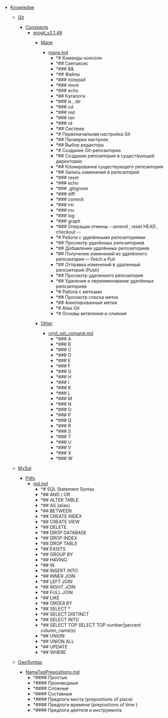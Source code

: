 - <a href = "F:\Node_projects\Node_Way\Education\src\Knowledge\cat.Knowledge\dir.Knowledge.md">Knowledge</a>
    - <a href = "F:\Node_projects\Node_Way\Education\src\Knowledge\Git\cat.Git\dir.Git.md">Git</a>
        - <a href = "F:\Node_projects\Node_Way\Education\src\Knowledge\Git\Conspects\cat.Conspects\dir.Conspects.md">Conspects</a>
            - <a href = "F:\Node_projects\Node_Way\Education\src\Knowledge\Git\Conspects\progit_v2.1.49\cat.progit_v2.1.49\dir.progit_v2.1.49.md">progit_v2.1.49</a>
                - <a href = "F:\Node_projects\Node_Way\Education\src\Knowledge\Git\Conspects\progit_v2.1.49\Mane\cat.Mane\dir.Mane.md">Mane</a>
                    - <a href = "F:\Node_projects\Node_Way\Education\src\Knowledge\Git\Conspects\progit_v2.1.49\Mane\mane.md">mane.md</a>
                        - *# Команды консоли
                        - *## Синтаксис
                        - *### &&
                        - *## Файлы
                        - *### notepad
                        - *### more
                        - *### echo
                        - *## Каталоги
                        - *### ls , dir
                        - *### cd
                        - *### md
                        - *### ren
                        - *### rd
                        - *## Система
                        - *# Первоначальная настройка Git
                        - *## Проверка настроек
                        - *## Выбор редактора
                        - *# Создание Git-репозитория
                        - *## Создание репозитория в существующей директории
                        - *## Клонирование существующего репозитория
                        - *## Запись изменений в репозиторий
                        - *### reset 
                        - *### echo
                        - *### .gitignore
                        - *### diff
                        - *### commit
                        - *### rm
                        - *###  mv
                        - *### log
                        - *### graph
                        - *### Операции отмены --amend , reset HEAD  , checkout -- 
                        - *# Работа с удалёнными репозиториями
                        - *## Просмотр удалённых репозиториев
                        - *## Добавление удалённых репозиториев
                        - *## Получение изменений из удалённого репозитория — Fetch и Pull
                        - *## Отправка изменений в удаленный репозиторий (Push)
                        - *## Просмотр удаленного репозитория
                        - *## Удаление и переименование удалённых репозиториев
                        - *# Работа с метками
                        - *## Просмотр списка меток
                        - *## Аннотированные метки
                        - *# Alias Git
                        - *# Основы ветвления и слияния
                
                - <a href = "F:\Node_projects\Node_Way\Education\src\Knowledge\Git\Conspects\progit_v2.1.49\Other\cat.Other\dir.Other.md">Other</a>
                    - <a href = "F:\Node_projects\Node_Way\Education\src\Knowledge\Git\Conspects\progit_v2.1.49\Other\cmd_set_comand.md">cmd_set_comand.md</a>
                        - *### A
                        - *###  B
                        - *###  C
                        - *###  D
                        - *###  E
                        - *###  F
                        - *###  G
                        - *###  H
                        - *###  I
                        - *###  K
                        - *###  L
                        - *###  M
                        - *###  N
                        - *###  O
                        - *###  P
                        - *###  Q
                        - *###  R
                        - *###  S
                        - *###  T
                        - *### U
                        - *###  V
                        - *###  X
                        - *###  W
                
            
        
    
    - <a href = "F:\Node_projects\Node_Way\Education\src\Knowledge\MySql\cat.MySql\dir.MySql.md">MySql</a>
        - <a href = "F:\Node_projects\Node_Way\Education\src\Knowledge\MySql\Pdfs\cat.Pdfs\dir.Pdfs.md">Pdfs</a>
            - <a href = "F:\Node_projects\Node_Way\Education\src\Knowledge\MySql\Pdfs\md.md">md.md</a>
                - *# SQL Statement	Syntax
                - *## AND / OR
                - *## ALTER TABLE
                - *## AS (alias)
                - *## BETWEEN
                - *## CREATE INDEX
                - *## CREATE VIEW
                - *## DELETE	
                - *## DROP DATABASE
                - *## DROP INDEX
                - *## DROP TABLE
                - *## EXISTS
                - *## GROUP BY
                - *## HAVING
                - *## IN
                - *## INSERT INTO
                - *## INNER JOIN
                - *## LEFT JOIN
                - *## RIGHT JOIN
                - *## FULL JOIN
                - *## LIKE
                - *## ORDER BY	
                - *## SELECT *	
                - *## SELECT DISTINCT
                - *## SELECT INTO
                - *## SELECT TOP	SELECT TOP number|percent column_name(s)
                - *## UNION	
                - *## UNION ALL
                - *## UPDATE
                - *## WHERE
        
    
    - <a href = "F:\Node_projects\Node_Way\Education\src\Knowledge\OwnSyntax\cat.OwnSyntax\dir.OwnSyntax.md">OwnSyntax</a>
        - <a href = "F:\Node_projects\Node_Way\Education\src\Knowledge\OwnSyntax\NameTagPrepositions.md">NameTagPrepositions.md</a>
            - *#### Простые
            - *#### Производные
            - *#### Сложные
            - *#### Составные
            - *#### Предлоги места (prepositions of place)
            - *#### Предлоги времени (prepositions of time )
            - *#### Предлоги деятеля и инструмента
    
